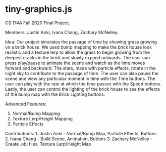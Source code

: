 # tiny-graphics.js

CS 174A Fall 2020 Final Project.

Members: Justin Aoki, Ivana Chang, Zachary McNelley.

Idea: Our project simulates the passage of time by showing grass growing on a brick house. We used bump mapping to make the brick house look realistic and a texture lerp to allow the grass to begin growing from the deepest cracks in the brick and slowly expand outwards. The user can press play/pause to animate the scene and watch as the time moves forward and backward. The stars, made with particle effects, rotate in the night sky to contribute to the passage of time. The user can also pause the scene and view any particular moment in time with the Time buttons. The user can play with the rate at which the time passes with the Speed buttons. Lastly, the user can control the lighting of the brick house to see the effects of the bump map with the Brick Lighting buttons.

Advanced Features:
1. Normal/Bump Mapping
2. Texture Lerp/Height Mapping
3. Particle Effects

Contributions:
    1. Justin Aoki - Normal/Bump Map, Particle Effects, Buttons
    2. Ivana Chang - Build Scene, Animation, Buttons
    3. Zachary McNelley - Create .obj files, Texture Lerp/Height Map
    
